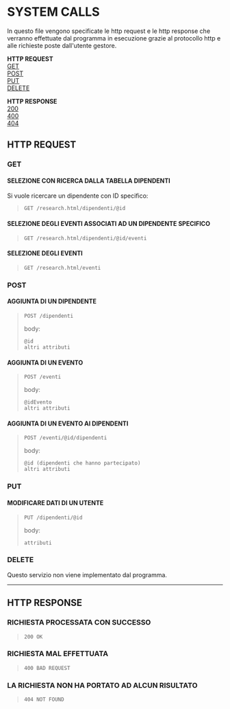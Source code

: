 # SYSTEM CALLS <br>
In questo file vengono specificate le http request e le http response che verranno effettuate dal programma in esecuzione grazie al protocollo http e alle richieste poste dall'utente gestore.

**HTTP REQUEST**<br>
[GET](#GET)<br> 
[POST](#POST)<br> 
[PUT](#PUT)<br> 
[DELETE](#DELETE)<br> 

**HTTP RESPONSE**<br>
[200](#RICHIESTA-PROCESSATA-CON-SUCCESSO)<br> 
[400](#RICHIESTA-MAL-EFFETTUATA)<br> 
[404](#LA-RICHIESTA-NON-HA-PORTATO-AD-ALCUN-RISULTATO)<br> 

## HTTP REQUEST

### GET
#### SELEZIONE CON RICERCA DALLA TABELLA DIPENDENTI
Si vuole ricercare un dipendente con ID specifico:<br>
>     GET /research.html/dipendenti/@id
>

#### SELEZIONE DEGLI EVENTI ASSOCIATI AD UN DIPENDENTE SPECIFICO
>     GET /research.html/dipendenti/@id/eventi
>

#### SELEZIONE DEGLI EVENTI
>     GET /research.html/eventi
>

### POST
#### AGGIUNTA DI UN DIPENDENTE
>     POST /dipendenti
>
>body:
>
>     @id
>     altri attributi
> 

#### AGGIUNTA DI UN EVENTO
>     POST /eventi
>
>body:
>
>     @idEvento
>     altri attributi
>  

#### AGGIUNTA DI UN EVENTO AI DIPENDENTI
>     POST /eventi/@id/dipendenti
>
>body:
>
>     @id (dipendenti che hanno partecipato)
>     altri attributi
>     

### PUT
#### MODIFICARE DATI DI UN UTENTE
>     PUT /dipendenti/@id
>
>body:
>
>     attributi
>  

### DELETE
Questo servizio non viene implementato dal programma.
<hr>

## HTTP RESPONSE

### RICHIESTA PROCESSATA CON SUCCESSO
>     200 OK
>

### RICHIESTA MAL EFFETTUATA
>     400 BAD REQUEST
>

### LA RICHIESTA NON HA PORTATO AD ALCUN RISULTATO
>     404 NOT FOUND
>
